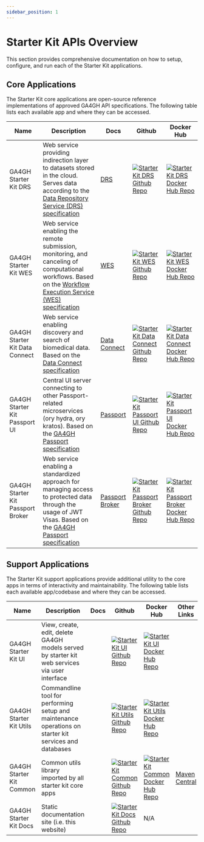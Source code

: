 ```yaml
---
sidebar_position: 1
---
```


# Starter Kit APIs Overview

This section provides comprehensive documentation on how to setup, configure, and run each of the Starter Kit applications.

## Core Applications

The Starter Kit core applications are open-source reference implementations of approved GA4GH API specifications. The following table lists each available app and where they can be accessed. 

| Name | Description | Docs | Github | Docker Hub |
|------|-------------|------|--------|------------|
| GA4GH Starter Kit DRS | Web service providing indirection layer to datasets stored in the cloud. Serves data according to the [Data Repository Service (DRS) specification](https://github.com/ga4gh/data-repository-service-schemas) | [DRS](./drs/drs_overview) | [![Starter Kit DRS Github Repo](/img/GitHub-Mark-32px.png)](https://github.com/ga4gh/ga4gh-starter-kit-drs) | [![Starter Kit DRS Docker Hub Repo](/img/Moby-logo.png)](https://hub.docker.com/repository/docker/ga4gh/ga4gh-starter-kit-drs) |
| GA4GH Starter Kit WES | Web service enabling the remote submission, monitoring, and canceling of computational workflows. Based on the [Workflow Execution Service (WES) specification](https://github.com/ga4gh/workflow-execution-service-schemas) | [WES](./wes/wes_overview) | [![Starter Kit WES Github Repo](/img/GitHub-Mark-32px.png)](https://github.com/ga4gh/ga4gh-starter-kit-wes) | [![Starter Kit WES Docker Hub Repo](/img/Moby-logo.png)](https://hub.docker.com/repository/docker/ga4gh/ga4gh-starter-kit-wes) |
| GA4GH Starter Kit Data Connect | Web service enabling discovery and search of biomedical data. Based on the [Data Connect specification](https://github.com/ga4gh-discovery/data-connect) | [Data Connect](./data_connect/data_connect_overview) | [![Starter Kit Data Connect Github Repo](/img/GitHub-Mark-32px.png)](https://github.com/ga4gh/ga4gh-starter-kit-data-connect) | [![Starter Kit Data Connect Docker Hub Repo](/img/Moby-logo.png)](https://hub.docker.com/repository/docker/ga4gh/ga4gh-starter-kit-data-connect) |
| GA4GH Starter Kit Passport UI | Central UI server connecting to other Passport-related microservices (ory hydra, ory kratos). Based on the [GA4GH Passport specification](https://github.com/ga4gh-duri/ga4gh-duri.github.io/blob/master/researcher_ids/ga4gh_passport_v1.md) | [Passport](./passport/passport_ui_overview) | [![Starter Kit Passport UI Github Repo](/img/GitHub-Mark-32px.png)](https://github.com/ga4gh/ga4gh-starter-passport-ui) | [![Starter Kit Passport UI Docker Hub Repo](/img/Moby-logo.png)](https://hub.docker.com/r/ga4gh/ga4gh-starter-kit-passport-ui-node) |
| GA4GH Starter Kit Passport Broker | Web service enabling a standardized approach for managing access to protected data through the usage of JWT Visas. Based on the [GA4GH Passport specification](https://github.com/ga4gh-duri/ga4gh-duri.github.io/blob/master/researcher_ids/ga4gh_passport_v1.md) | [Passport Broker](./passport/passport_broker_overview) | [![Starter Kit Passport Broker Github Repo](/img/GitHub-Mark-32px.png)](https://github.com/ga4gh/ga4gh-starter-kit-passport-broker) | [![Starter Kit Passport Broker Docker Hub Repo](/img/Moby-logo.png)](https://hub.docker.com/repository/docker/ga4gh/ga4gh-starter-kit-passport-broker) |


## Support Applications

The Starter Kit support applications provide additional utility to the core apps in terms of interactivity and maintainability. The following table lists each available app/codebase and where they can be accessed.

| Name | Description | Docs | Github | Docker Hub | Other Links |
|------|-------------|------|--------|------------|---------------|
| GA4GH Starter Kit UI | View, create, edit, delete GA4GH models served by starter kit web services via user interface |  | [![Starter Kit UI Github Repo](/img/GitHub-Mark-32px.png)](https://github.com/ga4gh/ga4gh-starter-kit-ui) | [![Starter Kit UI Docker Hub Repo](/img/Moby-logo.png)](https://hub.docker.com/repository/docker/ga4gh/ga4gh-starter-kit-ui) |
| GA4GH Starter Kit Utils | Commandline tool for performing setup and maintenance operations on starter kit services and databases || [![Starter Kit Utils Github Repo](/img/GitHub-Mark-32px.png)](https://github.com/ga4gh/ga4gh-starter-kit-utils) | [![Starter Kit Utils Docker Hub Repo](/img/Moby-logo.png)](https://hub.docker.com/repository/docker/ga4gh/ga4gh-starter-kit-utils) |
| GA4GH Starter Kit Common | Common utils library imported by all starter kit core apps || [![Starter Kit Common Github Repo](/img/GitHub-Mark-32px.png)](https://github.com/ga4gh/ga4gh-starter-kit-common) | [![Starter Kit Common Docker Hub Repo](/img/Moby-logo.png)](https://hub.docker.com/repository/docker/ga4gh/ga4gh-starter-kit-common) | [Maven Central](https://search.maven.org/artifact/org.ga4gh/ga4gh-starter-kit-common/0.5.3/jar)
| GA4GH Starter Kit Docs | Static documentation site (i.e. this website) || [![Starter Kit Docs Github Repo](/img/GitHub-Mark-32px.png)](https://github.com/ga4gh/ga4gh-starter-kit-docs) | N/A |